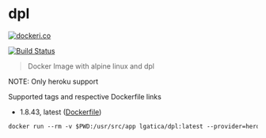 # dpl

[![dockeri.co](http://dockeri.co/image/lgatica/dpl)](https://hub.docker.com/r/lgatica/dpl/)

[![Build Status](https://travis-ci.org/lgaticaq/dpl.svg?branch=master)](https://travis-ci.org/lgaticaq/dpl)

> Docker Image with alpine linux and dpl

NOTE: Only heroku support

Supported tags and respective Dockerfile links

- 1.8.43, latest ([Dockerfile](https://github.com/lgaticaq/dpl/blob/master/Dockerfile))

```dockerfile
docker run --rm -v $PWD:/usr/src/app lgatica/dpl:latest --provider=heroku --app=your-app --api-key=your-api-key
```
